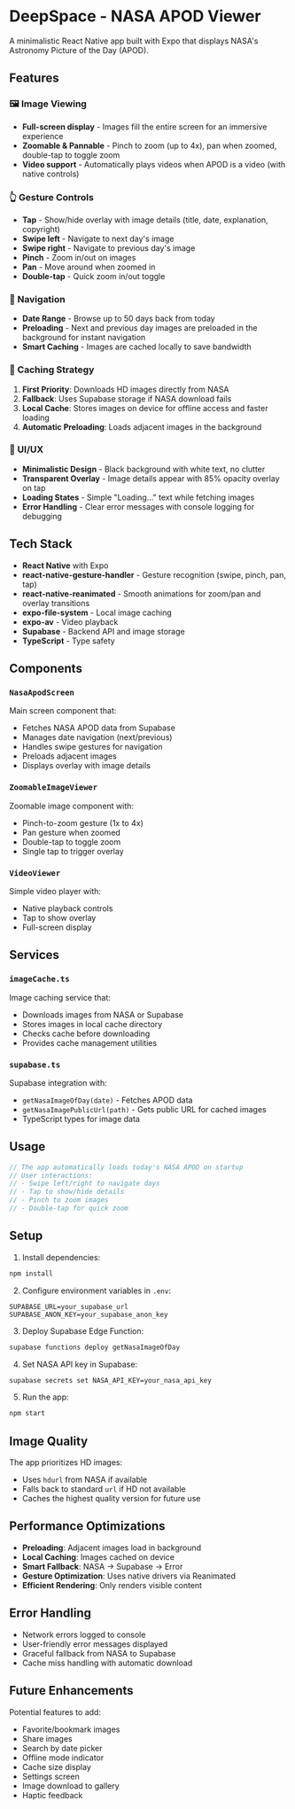 # DeepSpace - NASA APOD Viewer

A minimalistic React Native app built with Expo that displays NASA's Astronomy Picture of the Day (APOD).

## Features

### 🖼️ Image Viewing
- **Full-screen display** - Images fill the entire screen for an immersive experience
- **Zoomable & Pannable** - Pinch to zoom (up to 4x), pan when zoomed, double-tap to toggle zoom
- **Video support** - Automatically plays videos when APOD is a video (with native controls)

### 👆 Gesture Controls
- **Tap** - Show/hide overlay with image details (title, date, explanation, copyright)
- **Swipe left** - Navigate to next day's image
- **Swipe right** - Navigate to previous day's image
- **Pinch** - Zoom in/out on images
- **Pan** - Move around when zoomed in
- **Double-tap** - Quick zoom in/out toggle

### 📅 Navigation
- **Date Range** - Browse up to 50 days back from today
- **Preloading** - Next and previous day images are preloaded in the background for instant navigation
- **Smart Caching** - Images are cached locally to save bandwidth

### 💾 Caching Strategy
1. **First Priority**: Downloads HD images directly from NASA
2. **Fallback**: Uses Supabase storage if NASA download fails
3. **Local Cache**: Stores images on device for offline access and faster loading
4. **Automatic Preloading**: Loads adjacent images in the background

### 🎨 UI/UX
- **Minimalistic Design** - Black background with white text, no clutter
- **Transparent Overlay** - Image details appear with 85% opacity overlay on tap
- **Loading States** - Simple "Loading..." text while fetching images
- **Error Handling** - Clear error messages with console logging for debugging

## Tech Stack

- **React Native** with Expo
- **react-native-gesture-handler** - Gesture recognition (swipe, pinch, pan, tap)
- **react-native-reanimated** - Smooth animations for zoom/pan and overlay transitions
- **expo-file-system** - Local image caching
- **expo-av** - Video playback
- **Supabase** - Backend API and image storage
- **TypeScript** - Type safety

## Components

### `NasaApodScreen`
Main screen component that:
- Fetches NASA APOD data from Supabase
- Manages date navigation (next/previous)
- Handles swipe gestures for navigation
- Preloads adjacent images
- Displays overlay with image details

### `ZoomableImageViewer`
Zoomable image component with:
- Pinch-to-zoom gesture (1x to 4x)
- Pan gesture when zoomed
- Double-tap to toggle zoom
- Single tap to trigger overlay

### `VideoViewer`
Simple video player with:
- Native playback controls
- Tap to show overlay
- Full-screen display

## Services

### `imageCache.ts`
Image caching service that:
- Downloads images from NASA or Supabase
- Stores images in local cache directory
- Checks cache before downloading
- Provides cache management utilities

### `supabase.ts`
Supabase integration with:
- `getNasaImageOfDay(date)` - Fetches APOD data
- `getNasaImagePublicUrl(path)` - Gets public URL for cached images
- TypeScript types for image data

## Usage

```typescript
// The app automatically loads today's NASA APOD on startup
// User interactions:
// - Swipe left/right to navigate days
// - Tap to show/hide details
// - Pinch to zoom images
// - Double-tap for quick zoom
```

## Setup

1. Install dependencies:
```bash
npm install
```

2. Configure environment variables in `.env`:
```
SUPABASE_URL=your_supabase_url
SUPABASE_ANON_KEY=your_supabase_anon_key
```

3. Deploy Supabase Edge Function:
```bash
supabase functions deploy getNasaImageOfDay
```

4. Set NASA API key in Supabase:
```bash
supabase secrets set NASA_API_KEY=your_nasa_api_key
```

5. Run the app:
```bash
npm start
```

## Image Quality

The app prioritizes HD images:
- Uses `hdurl` from NASA if available
- Falls back to standard `url` if HD not available
- Caches the highest quality version for future use

## Performance Optimizations

- **Preloading**: Adjacent images load in background
- **Local Caching**: Images cached on device
- **Smart Fallback**: NASA → Supabase → Error
- **Gesture Optimization**: Uses native drivers via Reanimated
- **Efficient Rendering**: Only renders visible content

## Error Handling

- Network errors logged to console
- User-friendly error messages displayed
- Graceful fallback from NASA to Supabase
- Cache miss handling with automatic download

## Future Enhancements

Potential features to add:
- Favorite/bookmark images
- Share images
- Search by date picker
- Offline mode indicator
- Cache size display
- Settings screen
- Image download to gallery
- Haptic feedback
